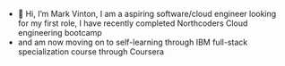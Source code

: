 - 👋 Hi, I’m Mark Vinton, I am a aspiring software/cloud engineer looking for my first role, I have recently completed Northcoders Cloud engineering bootcamp
- and am now moving on to self-learning through IBM full-stack specialization course through Coursera

<!---
MarkVinton/MarkVinton is a ✨ special ✨ repository because its `README.md` (this file) appears on your GitHub profile.
You can click the Preview link to take a look at your changes.
--->

